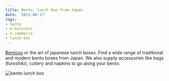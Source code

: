 ```yaml
---
title: Bento, lunch box from Japan
date: '2013-08-17'
tags:
- bento
- e-business
- e-commerce
- lunch-box
---
```


[Bentooo](http://bentooo.com) or the art of japanese lunch boxes. Find a wide range of traditional and modern bento boxes from Japan. We also supply accessories like bags (furoshiki), cutlery and napkins to go along your bento.


![bento lunch box](http://blog.yafoy.com/wp-content/uploads/slide-média-sociaux.jpg)
